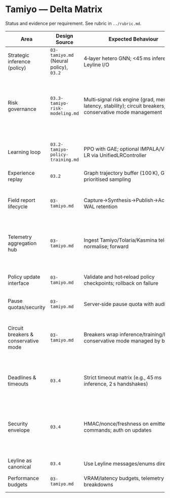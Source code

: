 # Tamiyo — Delta Matrix

Status and evidence per requirement. See rubric in `../rubric.md`.

| Area | Design Source | Expected Behaviour | Prototype Evidence | Status | Severity | Notes |
| --- | --- | --- | --- | --- | --- | --- |
| Strategic inference (policy) | `03-tamiyo.md` (Neural policy), `03.2` | 4‑layer hetero GNN; <45 ms inference; Leyline I/O | `src/esper/tamiyo/{gnn.py,policy.py}` (GraphSAGE→GAT), tests `tests/tamiyo/test_policy_gnn.py` | Implemented | Must‑have | GNN in place; p95 budget asserted; Leyline contracts used. |
| Risk governance | `03.3-tamiyo-risk-modeling.md` | Multi‑signal risk engine (grad, memory, latency, stability); circuit breakers; conservative mode management | `src/esper/tamiyo/service.py::_apply_risk_engine`, `_set_conservative_mode`; tests in `tests/tamiyo/test_service.py::test_loss_spike_triggers_pause` | Partially Implemented | Must‑have | Loss/blueprint/time budget signals mapped to actions; reason codes emitted. Grad/memory signals via Tolaria metrics still minimal. |
| Learning loop | `03.2-tamiyo-policy-training.md` | PPO with GAE; optional IMPALA/V‑trace; LR via UnifiedLRController | — | Missing | Should‑have | No training algorithms in prototype; policy is inference‑only stub. |
| Experience replay | `03.2` | Graph trajectory buffer (100 K), GC, prioritised sampling | — | Missing | Nice‑to‑have | Not present. |
| Field report lifecycle | `03-tamiyo.md` | Capture→Synthesis→Publish→Ack/Retry; WAL retention | `persistence.py` WAL with fsync + retention; `service.generate_field_report()` and publish | Partially Implemented | Should‑have | WAL/retention implemented; no ack/retry semantics; no observation windows. |
| Telemetry aggregation hub | `03-tamiyo.md` | Ingest Tamiyo/Tolaria/Kasmina telemetry; normalise; forward | Weatherlight drains Tamiyo via `publish_history()`; Oona priority routing verified | Partially Implemented | Should‑have | Tamiyo path integrated; full cross‑subsystem aggregation remains future work. |
| Policy update interface | `03-tamiyo.md` | Validate and hot‑reload policy checkpoints; rollback on failure | `service.ingest_policy_update()` transactional load + validation; rejection telemetry | Implemented | Should‑have | Version/freshness guards; registry/shape validation; no partial mutation. |
| Pause quotas/security | `03-tamiyo.md` | Server‑side pause quota with audit trail | — | Missing | Must‑have | Not implemented. |
| Circuit breakers & conservative mode | `03-tamiyo.md` | Breakers wrap inference/training/IO; conservative mode managed by breakers | `src/esper/tamiyo/service.py::TamiyoCircuitBreaker`, `_set_conservative_mode`; `tests/tamiyo/test_service.py::test_inference_breaker_enters_conservative_mode` | Implemented | Must‑have | Inference & metadata breakers auto-enter/exit conservative mode with telemetry; training/IO breakers remain future work. |
| Deadlines & timeouts | `03.4` | Strict timeout matrix (e.g., 45 ms inference, 2 s handshakes) | `TamiyoService.evaluate_step` step timeout env‑driven; metadata deadline enforced; indicators exposed | Implemented | Should‑have | Tight budgets enforced with fail‑open behavior; indicators for budgets added. |
| Security envelope | `03.4` | HMAC/nonce/freshness on emitted commands; auth on updates | Commands signed; Oona envelope verification; transactional updates with guards | Partially Implemented | Must‑have | Envelope signing/verification in Oona; internal update checks added; nonce/freshness for commands remain future work. |
| Leyline as canonical | `03.4` | Use Leyline messages/enums directly | `leyline_pb2.*` used everywhere | Implemented | Must‑have | No local mappings present. |
| Performance budgets | `03-tamiyo.md` | VRAM/latency budgets, telemetry of breakdowns | Latency metric present | Partially Implemented | Nice‑to‑have | No VRAM budget checks or breakdown. |
